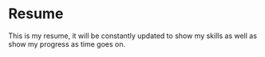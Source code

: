 # Resume
This is my resume, it will be constantly updated to show my skills as well as show my progress as time goes on.

